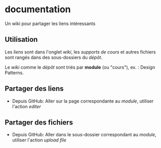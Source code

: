 # documentation

Un wiki pour partager les liens intéressants

## Utilisation

Les _liens_ sont dans l'onglet *wiki*, les _supports de cours_ et autres fichiers sont rangés dans des sous-dossiers du *dépôt*.

Le *wiki* comme le *dépôt* sont triés par **module** (ou "cours"), ex. : Design Patterns.

## Partager des liens

- Depuis GitHub: Aller sur la page correspondante au *module*, utiliser l'action *editer*

## Partager des fichiers

- Depuis GitHub: Aller dans le sous-dossier correspondant au *module*, utiliser l'action *upload file*
